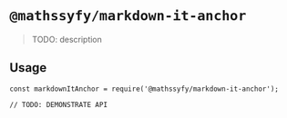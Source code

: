 # `@mathssyfy/markdown-it-anchor`

> TODO: description

## Usage

```
const markdownItAnchor = require('@mathssyfy/markdown-it-anchor');

// TODO: DEMONSTRATE API
```
